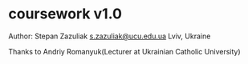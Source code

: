# coursework v1.0

Author: Stepan Zazuliak
s.zazuliak@ucu.edu.ua
Lviv, Ukraine

Thanks to Andriy Romanyuk(Lecturer at Ukrainian Catholic University)
